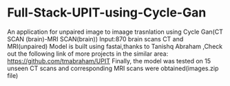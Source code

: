 # Full-Stack-UPIT-using-Cycle-Gan
An application for  unpaired image to imaage trasnlation using Cycle Gan(CT SCAN (brain)-MRI SCAN(brain))
Input:870 brain scans CT and MRI(unpaired)
Model is built using fastai,thanks to Tanishq Abraham ,Check out the following link of more projects in the similar area: https://github.com/tmabraham/UPIT
Finally, the model was tested on 15 unseen CT scans and corresponding MRI scans were obtained(images.zip file)

